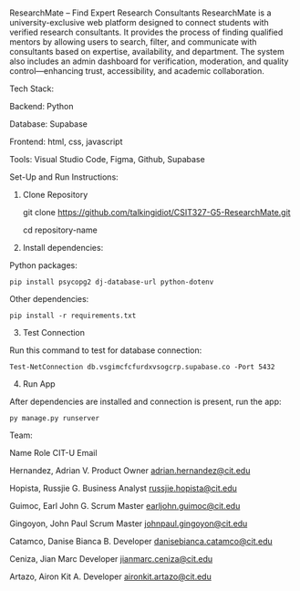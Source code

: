 #
ResearchMate – Find Expert Research Consultants
ResearchMate is a university-exclusive web platform designed to connect students with verified research consultants. It provides the process of finding qualified mentors by allowing users to search, filter, and communicate with consultants based on expertise, availability, and department. The system also includes an admin dashboard for verification, moderation, and quality control—enhancing trust, accessibility, and academic collaboration.

Tech Stack:

Backend: Python

Database: Supabase

Frontend: html, css, javascript

Tools: Visual Studio Code, Figma, Github, Supabase 

Set-Up and Run Instructions:
1. Clone  Repository


   git clone https://github.com/talkingidiot/CSIT327-G5-ResearchMate.git

   cd repository-name
    
3. Install dependencies:

Python packages: 
    
    pip install psycopg2 dj-database-url python-dotenv 

Other dependencies: 
    
    pip install -r requirements.txt
    
3. Test Connection 

Run this command to test for database connection: 
    
    Test-NetConnection db.vsgimcfcfurdxvsogcrp.supabase.co -Port 5432
    
4. Run App

After dependencies are installed and connection is present, run the app:
    
    py manage.py runserver
    
Team:

Name	                    Role	            CIT-U Email

Hernandez, Adrian V.	    Product Owner	    adrian.hernandez@cit.edu

Hopista, Russjie G.	        Business Analyst	russjie.hopista@cit.edu

Guimoc, Earl John G.	    Scrum Master	    earljohn.guimoc@cit.edu

Gingoyon, John Paul	        Scrum Master	    johnpaul.gingoyon@cit.edu

Catamco, Danise Bianca B.	Developer	        danisebianca.catamco@cit.edu

Ceniza, Jian Marc	        Developer	        jianmarc.ceniza@cit.edu

Artazo, Airon Kit A.	    Developer	        aironkit.artazo@cit.edu

